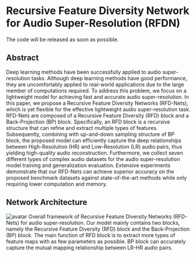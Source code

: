 # Recursive Feature Diversity Network for Audio Super-Resolution (RFDN)
The code will be released as soon as possible.
## Abstract
Deep learning methods have been successfully applied to audio super-resolution tasks. Although deep learning methods have good performance, they are uncomfortably applied to real-world applications due to the large member of computations required. To address this problem, we focus on a lightweight model for achieving fast and accurate audio super-resolution. In this paper, we propose a Recursive Feature Diversity Networks (RFD-Nets), which is yet flexible for the effective lightweight audio super-resolution task. RFD-Nets are composed of a Recursive Feature Diversity (RFD) block and a Back-Projection (BP) block. Specifically, an RFD block is a recursive structure that can refine and extract multiple types of features. Subsequently, combining with up-and-down sampling structure of BP block, the proposed model can efficiently capture the deep relationships between High-Resolution (HR) and Low-Resolution (LR) audio pairs, thus yielding high-quality audio reconstruction. Furthermore, we collect seven different types of complex audio datasets for the audio super-resolution model training and generalization evaluation. Extensive experiments demonstrate that our RFD-Nets can achieve superior accuracy on the proposed benchmark datasets against state-of-the-art methods while only requiring lower computation and memory.

## Network Architecture
![avatar](https://github.com/JiangBoCS/RFDN/blob/main/RFDN.png)
Overall framework of Recursive Feature Diversity Networks (RFD-Nets) for audio super-resolution. Our model mainly contains two blocks, namely the Recursive Feature Diversity  (RFD) block and the Back-Projection (BP) block. The main function of RFD block is to extract more types of feature maps with as few parameters as possible. BP block can accurately capture the mutual mapping relationship between LR-HR audio pairs.
